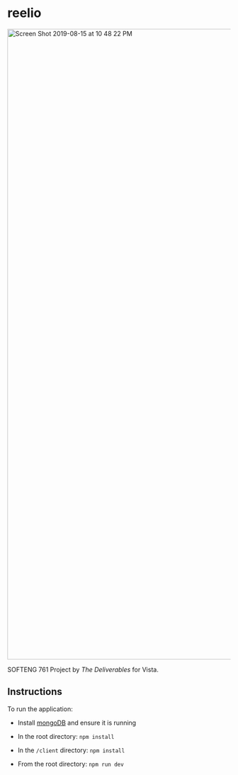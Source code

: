 # reelio

<img width="1423" alt="Screen Shot 2019-08-15 at 10 48 22 PM" src="https://user-images.githubusercontent.com/31422519/63128438-102af480-c009-11e9-9bea-cc362bfab58f.png">

SOFTENG 761 Project by *The Deliverables* for Vista.

## Instructions
To run the application:

- Install [mongoDB](https://docs.mongodb.com/manual/installation/) and ensure it is running

- In the root directory: `npm install`

- In the `/client` directory: `npm install`

- From the root directory: `npm run dev`
